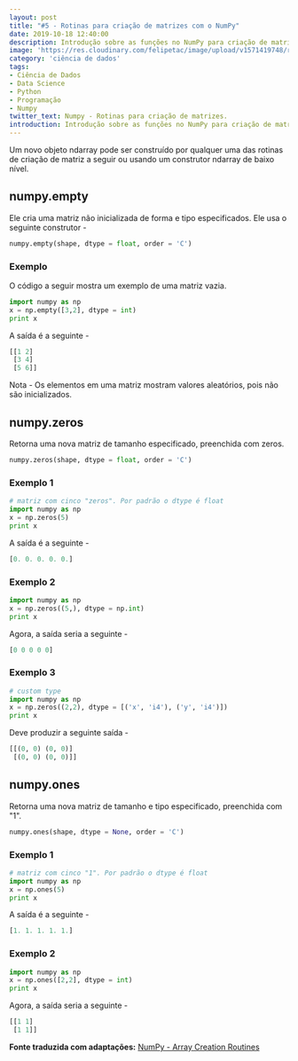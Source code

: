 ```yaml
---
layout: post
title: "#5 - Rotinas para criação de matrizes com o NumPy"
date: 2019-10-18 12:40:00
description: Introdução sobre as funções no NumPy para criação de matrizes.
image: 'https://res.cloudinary.com/felipetac/image/upload/v1571419748/rubrik4_ghyneb.jpg'
category: 'ciência de dados'
tags:
- Ciência de Dados
- Data Science
- Python
- Programação
- Numpy
twitter_text: Numpy - Rotinas para criação de matrizes.
introduction: Introdução sobre as funções no NumPy para criação de matrizes.
---
```


Um novo objeto ndarray pode ser construído por qualquer uma das rotinas de criação de matriz a seguir ou usando um
construtor ndarray de baixo nível.

## numpy.empty

Ele cria uma matriz não inicializada de forma e tipo especificados. Ele usa o seguinte construtor -

```py
numpy.empty(shape, dtype = float, order = 'C')
```

### Exemplo

O código a seguir mostra um exemplo de uma matriz vazia.

```py
import numpy as np
x = np.empty([3,2], dtype = int)
print x
```

A saída é a seguinte -

```py
[[1 2]
 [3 4]
 [5 6]]
```

Nota - Os elementos em uma matriz mostram valores aleatórios, pois não são inicializados.

## numpy.zeros

Retorna uma nova matriz de tamanho especificado, preenchida com zeros.

```py
numpy.zeros(shape, dtype = float, order = 'C')
```

### Exemplo 1

```py
# matriz com cinco "zeros". Por padrão o dtype é float
import numpy as np
x = np.zeros(5)
print x
```

A saída é a seguinte -

```py
[0. 0. 0. 0. 0.]
```

### Exemplo 2

```py
import numpy as np
x = np.zeros((5,), dtype = np.int)
print x
```

Agora, a saída seria a seguinte -

```py
[0 0 0 0 0]
```

### Exemplo 3

```py
# custom type
import numpy as np
x = np.zeros((2,2), dtype = [('x', 'i4'), ('y', 'i4')])
print x
```

Deve produzir a seguinte saída -
```py
[[(0, 0) (0, 0)]
 [(0, 0) (0, 0)]]
 ```

## numpy.ones

Retorna uma nova matriz de tamanho e tipo especificado, preenchida com "1".

```py
numpy.ones(shape, dtype = None, order = 'C')
```

### Exemplo 1

```py
# matriz com cinco "1". Por padrão o dtype é float
import numpy as np
x = np.ones(5)
print x
```

A saída é a seguinte -

```py
[1. 1. 1. 1. 1.]
```

### Exemplo 2

```py
import numpy as np
x = np.ones([2,2], dtype = int)
print x
```

Agora, a saída seria a seguinte -

```py
[[1 1]
 [1 1]]
```

**Fonte traduzida com adaptações:** [NumPy - Array Creation Routines](https://www.tutorialspoint.com/numpy/numpy_array_creation_routines.htm)